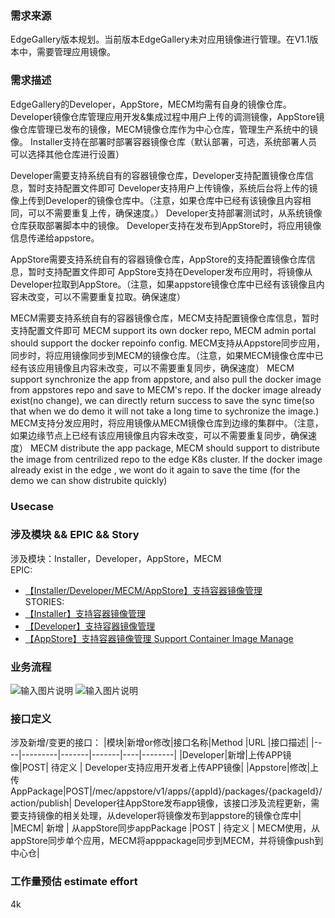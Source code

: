 ### 需求来源
EdgeGallery版本规划。当前版本EdgeGallery未对应用镜像进行管理。在V1.1版本中，需要管理应用镜像。
### 需求描述
EdgeGallery的Developer，AppStore，MECM均需有自身的镜像仓库。Developer镜像仓库管理应用开发&集成过程中用户上传的调测镜像，AppStore镜像仓库管理已发布的镜像，MECM镜像仓库作为中心仓库，管理生产系统中的镜像。
Installer支持在部署时部署容器镜像仓库（默认部署，可选，系统部署人员可以选择其他仓库进行设置）

Developer需要支持系统自有的容器镜像仓库，Developer支持配置镜像仓库信息，暂时支持配置文件即可
Developer支持用户上传镜像，系统后台将上传的镜像上传到Developer的镜像仓库中。（注意，如果仓库中已经有该镜像且内容相同，可以不需要重复上传，确保速度。）
Developer支持部署测试时，从系统镜像仓库获取部署脚本中的镜像。
Developer支持在发布到AppStore时，将应用镜像信息传递给appstore。

AppStore需要支持系统自有的容器镜像仓库，AppStore的支持配置镜像仓库信息，暂时支持配置文件即可
AppStore支持在Developer发布应用时，将镜像从Developer拉取到AppStore。（注意，如果appstore镜像仓库中已经有该镜像且内容未改变，可以不需要重复拉取。确保速度）

MECM需要支持系统自有的容器镜像仓库，MECM支持配置镜像仓库信息，暂时支持配置文件即可
MECM support its own docker repo, MECM admin portal should support the docker repoinfo config.
MECM支持从Appstore同步应用，同步时，将应用镜像同步到MECM的镜像仓库。（注意，如果MECM镜像仓库中已经有该应用镜像且内容未改变，可以不需要重复同步，确保速度）
MECM support synchronize the app from appstore, and also pull the docker image from appstores repo and save to MECM's repo.
If the docker image already exist(no change), we can directly return success to save the sync time(so that when we do demo it will not take a long time to sychronize the image.)
MECM支持分发应用时，将应用镜像从MECM镜像仓库到边缘的集群中。（注意，如果边缘节点上已经有该应用镜像且内容未改变，可以不需要重复同步，确保速度）
MECM distribute the app package, MECM should support to distribute the image from centrilized repo to the edge K8s cluster.
If the docker image already exist in the edge , we wont do it again to save the time (for the demo we can show distrubite quickly)
       
### Usecase

### 涉及模块 && EPIC && Story
涉及模块：Installer，Developer，AppStore，MECM  
EPIC: 
- [【Installer/Developer/MECM/AppStore】支持容器镜像管理](https://gitee.com/OSDT/dashboard?issue_id=I2E40L)  
STORIES:
- [【Installer】支持容器镜像管理](https://gitee.com/OSDT/dashboard/issues?id=I2E3RE)  
- [【Developer】支持容器镜像管理](https://gitee.com/OSDT/dashboard/issues?id=I2E3SL)  
- [【AppStore】支持容器镜像管理 Support Container Image Manage](https://gitee.com/OSDT/dashboard/issues?id=I2E3T8)
### 业务流程
![输入图片说明](https://images.gitee.com/uploads/images/2021/0126/113548_2505f469_7624954.png "imagemgr1.PNG")
![输入图片说明](https://images.gitee.com/uploads/images/2021/0126/113601_d8666eaf_7624954.png "imagemgr2.PNG")
### 接口定义
涉及新增/变更的接口：
|模块|新增or修改|接口名称|Method |URL |接口描述|
|----|---------|-------|-------|----|--------|
|Developer|新增|上传APP镜像|POST| 待定义 | Developer支持应用开发者上传APP镜像|
|Appstore|修改|上传AppPackage|POST|/mec/appstore/v1/apps/{appId}/packages/{packageId}/action/publish| Developer往AppStore发布app镜像，该接口涉及流程更新，需要支持镜像的相关处理，从developer将镜像发布到appstore的镜像仓库中|
|MECM| 新增 | 从appStore同步appPackage |POST | 待定义 | MECM使用，从appStore同步单个应用，MECM将apppackage同步到MECM，并将镜像push到中心仓|


### 工作量预估 estimate effort
4k